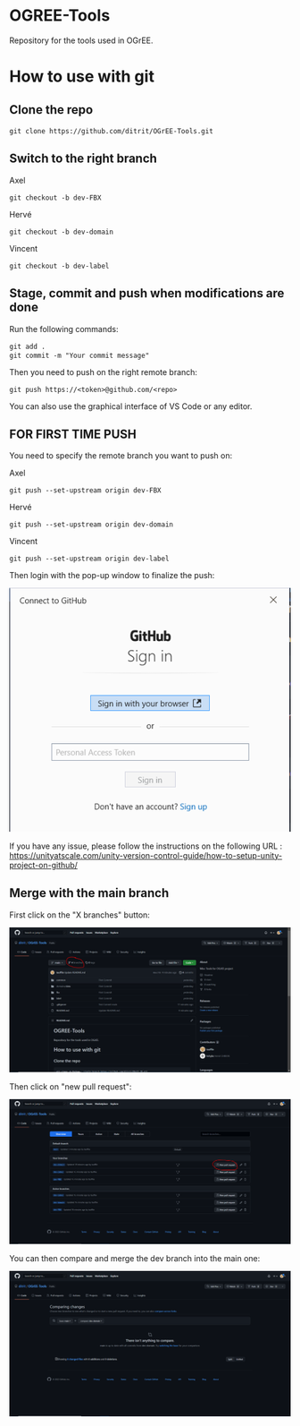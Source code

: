 # OGREE-Tools
Repository for the tools used in OGrEE.


# How to use with git
## Clone the repo

```
git clone https://github.com/ditrit/OGrEE-Tools.git
```
## Switch to the right branch

Axel
```
git checkout -b dev-FBX
```
Hervé
```
git checkout -b dev-domain
```
Vincent
```
git checkout -b dev-label
```
## Stage, commit and push when modifications are done

Run the following commands:
```
git add .
git commit -m "Your commit message"
```
Then you need to push on the right remote branch:
```
git push https://<token>@github.com/<repo>
```
You can also use the graphical interface of VS Code or any editor.

## FOR FIRST TIME PUSH

You need to specify the remote branch you want to push on:

Axel
```
git push --set-upstream origin dev-FBX
```
Hervé
```
git push --set-upstream origin dev-domain
```
Vincent
```
git push --set-upstream origin dev-label
```
Then login with the pop-up window to finalize the push:

![Login Window](/image_readme/login.PNG)

If you have any issue, please follow the instructions on the following URL : https://unityatscale.com/unity-version-control-guide/how-to-setup-unity-project-on-github/
## Merge with the main branch
First click on the "X branches" button:

![Main Window](/image_readme/avant%20merge.PNG)

Then click on "new pull request":

![Pull Request Window](/image_readme/merge.PNG)

You can then compare and merge the dev branch into the main one:

![Compare Window](/image_readme/compare.PNG)
